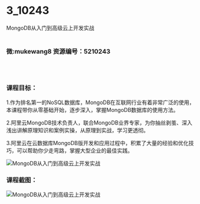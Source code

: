 # 3_10243
MongoDB从入门到高级云上开发实战
<br/></br>
<h3>微:mukewang8 资源编号：5210243</h3>
<br/></br>
<h3>课程目标：</h3>
<p>1.作为排名第一的NoSQL数据库，<a title="查看与 MongoDB 相关的文章" target="_blank">MongoDB</a>在互联网行业有着非常广泛的使用，本课程带你从零基础开始，逐步深入，掌握<a title="查看与 MongoDB 相关的文章" target="_blank">MongoDB</a>数据库的使用方法。</p>
<p>2.阿里云MongoDB技术负责人，联合MongoDB业界专家，为你抽丝剥茧、深入浅出讲解原理知识和案例实操，从原理到实战，学习更透彻。</p>
<p>3.阿里云在云数据库MongoDB版开发和应用过程中，积累了大量的经验和优化技巧，可以帮助你少走弯路，掌握大型企业的最佳实践。</p>
<p><img src="https://www.ko996.com/wp-content/uploads/img/2020/02/1-47-300x205.png" alt="MongoDB从入门到高级云上开发实战"></p>
<div class="info-desc">
<h3>课程截图：</h3>
<p><img src="https://www.ko996.com/wp-content/uploads/img/2020/02/11-45.png" alt="MongoDB从入门到高级云上开发实战"></p>
<p>&nbsp;</p>


			
</div>
